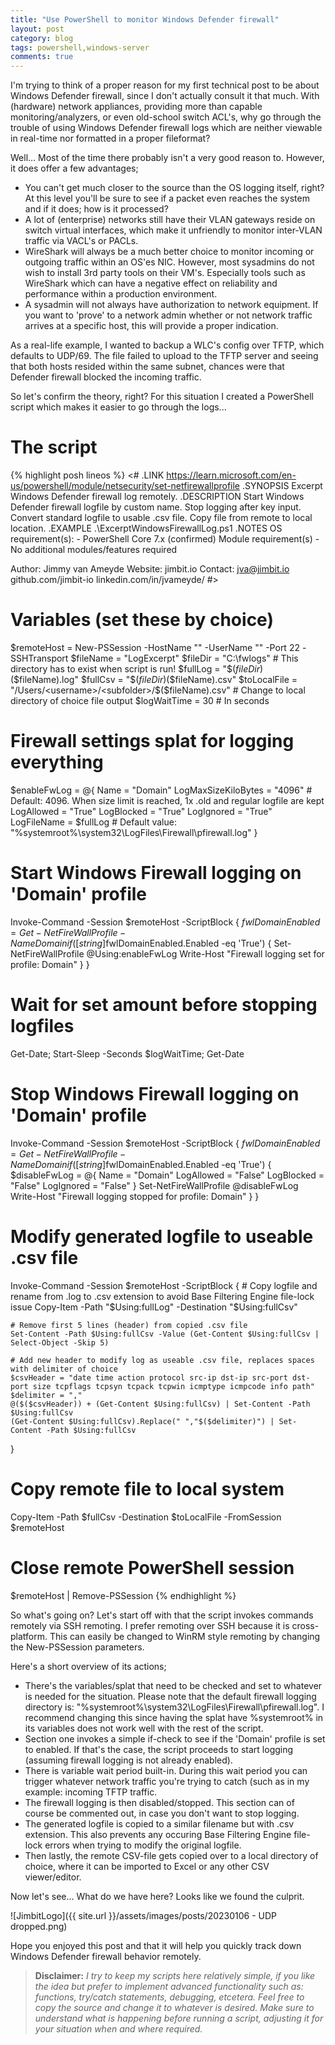```yaml
---
title: "Use PowerShell to monitor Windows Defender firewall"
layout: post
category: blog
tags: powershell,windows-server
comments: true
---
```


I'm trying to think of a proper reason for my first technical post to be about Windows Defender firewall, since I don't actually consult it that much. With (hardware) network appliances, providing more than capable monitoring/analyzers, or even old-school switch ACL's, why go through the trouble of using Windows Defender firewall logs which are neither viewable in real-time nor formatted in a proper fileformat?

Well... Most of the time there probably isn't a very good reason to. However, it does offer a few advantages;
- You can't get much closer to the source than the OS logging itself, right? At this level you'll be sure to see if a packet even reaches the system and if it does; how is it processed?
- A lot of (enterprise) networks still have their VLAN gateways reside on switch virtual interfaces, which make it unfriendly to monitor inter-VLAN traffic via VACL's or PACLs.
- WireShark will always be a much better choice to monitor incoming or outgoing traffic within an OS'es NIC. However, most sysadmins do not wish to install 3rd party tools on their VM's. Especially tools such as WireShark which can have a negative effect on reliability and performance within a production environment.
- A sysadmin will not always have authorization to network equipment. If you want to 'prove' to a network admin whether or not network traffic arrives at a specific host, this will provide a proper indication.

As a real-life example, I wanted to backup a WLC's config over TFTP, which defaults to UDP/69. The file failed to upload to the TFTP server and seeing that both hosts resided within the same subnet, chances were that Defender firewall blocked the incoming traffic.

So let's confirm the theory, right? For this situation I created a PowerShell script which makes it easier to go through the logs...
<!--more-->
# The script
{% highlight posh lineos %}
<#
.LINK
  https://learn.microsoft.com/en-us/powershell/module/netsecurity/set-netfirewallprofile
.SYNOPSIS
  Excerpt Windows Defender firewall log remotely.
.DESCRIPTION
  Start Windows Defender firewall logfile by custom name.
  Stop logging after key input.
  Convert standard logfile to usable .csv file.
  Copy file from remote to local location.
.EXAMPLE
  .\ExcerptWindowsFirewallLog.ps1
.NOTES
  OS requirement(s):		- PowerShell Core 7.x (confirmed)
  Module requirement(s)		- No additional modules/features required

  Author:			Jimmy van Ameyde
  Website:			jimbit.io
  Contact:			jva@jimbit.io
				github.com/jimbit-io
				linkedin.com/in/jvameyde/
#>

# Variables (set these by choice)
$remoteHost = New-PSSession -HostName "<remotehost>" -UserName "<username>" -Port 22 -SSHTransport
$fileName = "LogExcerpt"
$fileDir = "C:\fwlogs\" # This directory has to exist when script is run!
$fullLog = "$($fileDir)$($fileName).log"
$fullCsv = "$($fileDir)$($fileName).csv"
$toLocalFile = "/Users/<username>/<subfolder>/$($fileName).csv" # Change to local directory of choice file output
$logWaitTime = 30 # In seconds


# Firewall settings splat for logging everything
$enableFwLog = @{
	Name				= "Domain"
	LogMaxSizeKiloBytes		= "4096" # Default: 4096. When size limit is reached, 1x .old and regular logfile are kept
	LogAllowed			= "True"
	LogBlocked			= "True"
	LogIgnored			= "True"
	LogFileName 			= $fullLog # Default value: "%systemroot%\system32\LogFiles\Firewall\pfirewall.log"
}

# Start Windows Firewall logging on 'Domain' profile
Invoke-Command -Session $remoteHost -ScriptBlock {
	$fwlDomainEnabled = Get-NetFireWallProfile -Name Domain
	if ([string]$fwlDomainEnabled.Enabled -eq 'True') {
		Set-NetFireWallProfile @Using:enableFwLog
		Write-Host "Firewall logging set for profile: Domain"
	}
}


# Wait for set amount before stopping logfiles
Get-Date; Start-Sleep -Seconds $logWaitTime; Get-Date


# Stop Windows Firewall logging on 'Domain' profile
Invoke-Command -Session $remoteHost -ScriptBlock {
	$fwlDomainEnabled = Get-NetFireWallProfile -Name Domain
	if ([string]$fwlDomainEnabled.Enabled -eq 'True') {
		$disableFwLog = @{
			Name				= "Domain"
			LogAllowed			= "False"
			LogBlocked			= "False"
			LogIgnored			= "False"
		}
		Set-NetFireWallProfile @disableFwLog
		Write-Host "Firewall logging stopped for profile: Domain"
	}
}


# Modify generated logfile to useable .csv file
Invoke-Command -Session $remoteHost -ScriptBlock {
	# Copy logfile and rename from .log to .csv extension to avoid Base Filtering Engine file-lock issue
	Copy-Item -Path "$Using:fullLog" -Destination "$Using:fullCsv"

	# Remove first 5 lines (header) from copied .csv file
	Set-Content -Path $Using:fullCsv -Value (Get-Content $Using:fullCsv | Select-Object -Skip 5)

	# Add new header to modify log as useable .csv file, replaces spaces with delimiter of choice
	$csvHeader = "date time action protocol src-ip dst-ip src-port dst-port size tcpflags tcpsyn tcpack tcpwin icmptype icmpcode info path"
	$delimiter = ","
	@($($csvHeader)) + (Get-Content $Using:fullCsv) | Set-Content -Path $Using:fullCsv
	(Get-Content $Using:fullCsv).Replace(" ","$($delimiter)") | Set-Content -Path $Using:fullCsv
}


# Copy remote file to local system
Copy-Item -Path $fullCsv -Destination $toLocalFile -FromSession $remoteHost


# Close remote PowerShell session
$remoteHost | Remove-PSSession
{% endhighlight %}

So what's going on?
Let's start off with that the script invokes commands remotely via SSH remoting. I prefer remoting over SSH because it is cross-platform. This can easily be changed to WinRM style remoting by changing the New-PSSession parameters.

Here's a short overview of its actions;
- There's the variables/splat that need to be checked and set to whatever is needed for the situation. Please note that the default firewall logging directory is: "%systemroot%\system32\LogFiles\Firewall\pfirewall.log". I recommend changing this since having the splat have %systemroot% in its variables does not work well with the rest of the script.
- Section one invokes a simple if-check to see if the 'Domain' profile is set to enabled. If that's the case, the script proceeds to start logging (assuming firewall logging is not already enabled).
- There is variable wait period built-in. During this wait period you can trigger whatever network traffic you're trying to catch (such as in my example: incoming TFTP traffic.
- The firewall logging is then disabled/stopped. This section can of course be commented out, in case you don't want to stop logging.
- The generated logfile is copied to a similar filename but with .csv extension. This also prevents any occuring Base Filtering Engine file-lock errors when trying to modify the original logfile.
- Then lastly, the remote CSV-file gets copied over to a local directory of choice, where it can be imported to Excel or any other CSV viewer/editor.

Now let's see... What do we have here? Looks like we found the culprit.

![JimbitLogo]({{ site.url }}/assets/images/posts/20230106 - UDP dropped.png)

Hope you enjoyed this post and that it will help you quickly track down Windows Defender firewall behavior remotely.

> **Disclaimer:** *I try to keep my scripts here relatively simple, if you like the idea but prefer to implement advanced functionality such as: functions, try/catch statements, debugging, etcetera. Feel free to copy the source and change it to whatever is desired. Make sure to understand what is happening before running a script, adjusting it for your situation when and where required.*
